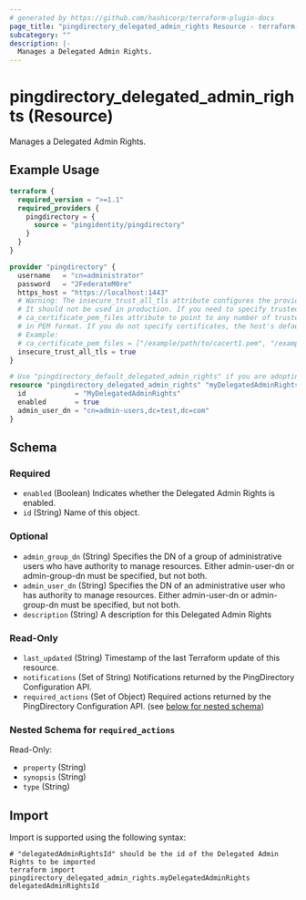 ```yaml
---
# generated by https://github.com/hashicorp/terraform-plugin-docs
page_title: "pingdirectory_delegated_admin_rights Resource - terraform-provider-pingdirectory"
subcategory: ""
description: |-
  Manages a Delegated Admin Rights.
---
```


# pingdirectory_delegated_admin_rights (Resource)

Manages a Delegated Admin Rights.

## Example Usage

```terraform
terraform {
  required_version = ">=1.1"
  required_providers {
    pingdirectory = {
      source = "pingidentity/pingdirectory"
    }
  }
}

provider "pingdirectory" {
  username   = "cn=administrator"
  password   = "2FederateM0re"
  https_host = "https://localhost:1443"
  # Warning: The insecure_trust_all_tls attribute configures the provider to trust any certificate presented by the PingDirectory server.
  # It should not be used in production. If you need to specify trusted CA certificates, use the
  # ca_certificate_pem_files attribute to point to any number of trusted CA certificate files
  # in PEM format. If you do not specify certificates, the host's default root CA set will be used.
  # Example:
  # ca_certificate_pem_files = ["/example/path/to/cacert1.pem", "/example/path/to/cacert2.pem"]
  insecure_trust_all_tls = true
}

# Use "pingdirectory_default_delegated_admin_rights" if you are adopting existing configuration from the PingDirectory server into Terraform
resource "pingdirectory_delegated_admin_rights" "myDelegatedAdminRights" {
  id            = "MyDelegatedAdminRights"
  enabled       = true
  admin_user_dn = "cn=admin-users,dc=test,dc=com"
}
```

<!-- schema generated by tfplugindocs -->
## Schema

### Required

- `enabled` (Boolean) Indicates whether the Delegated Admin Rights is enabled.
- `id` (String) Name of this object.

### Optional

- `admin_group_dn` (String) Specifies the DN of a group of administrative users who have authority to manage resources. Either admin-user-dn or admin-group-dn must be specified, but not both.
- `admin_user_dn` (String) Specifies the DN of an administrative user who has authority to manage resources. Either admin-user-dn or admin-group-dn must be specified, but not both.
- `description` (String) A description for this Delegated Admin Rights

### Read-Only

- `last_updated` (String) Timestamp of the last Terraform update of this resource.
- `notifications` (Set of String) Notifications returned by the PingDirectory Configuration API.
- `required_actions` (Set of Object) Required actions returned by the PingDirectory Configuration API. (see [below for nested schema](#nestedatt--required_actions))

<a id="nestedatt--required_actions"></a>
### Nested Schema for `required_actions`

Read-Only:

- `property` (String)
- `synopsis` (String)
- `type` (String)

## Import

Import is supported using the following syntax:

```shell
# "delegatedAdminRightsId" should be the id of the Delegated Admin Rights to be imported
terraform import pingdirectory_delegated_admin_rights.myDelegatedAdminRights delegatedAdminRightsId
```
